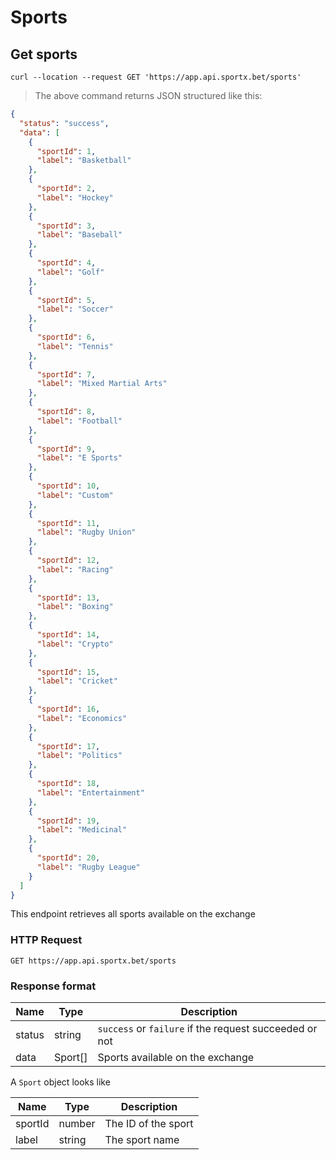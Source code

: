 # Sports

## Get sports

```shell
curl --location --request GET 'https://app.api.sportx.bet/sports'
```

> The above command returns JSON structured like this:

```json
{
  "status": "success",
  "data": [
    {
      "sportId": 1,
      "label": "Basketball"
    },
    {
      "sportId": 2,
      "label": "Hockey"
    },
    {
      "sportId": 3,
      "label": "Baseball"
    },
    {
      "sportId": 4,
      "label": "Golf"
    },
    {
      "sportId": 5,
      "label": "Soccer"
    },
    {
      "sportId": 6,
      "label": "Tennis"
    },
    {
      "sportId": 7,
      "label": "Mixed Martial Arts"
    },
    {
      "sportId": 8,
      "label": "Football"
    },
    {
      "sportId": 9,
      "label": "E Sports"
    },
    {
      "sportId": 10,
      "label": "Custom"
    },
    {
      "sportId": 11,
      "label": "Rugby Union"
    },
    {
      "sportId": 12,
      "label": "Racing"
    },
    {
      "sportId": 13,
      "label": "Boxing"
    },
    {
      "sportId": 14,
      "label": "Crypto"
    },
    {
      "sportId": 15,
      "label": "Cricket"
    },
    {
      "sportId": 16,
      "label": "Economics"
    },
    {
      "sportId": 17,
      "label": "Politics"
    },
    {
      "sportId": 18,
      "label": "Entertainment"
    },
    {
      "sportId": 19,
      "label": "Medicinal"
    },
    {
      "sportId": 20,
      "label": "Rugby League"
    }
  ]
}
```

This endpoint retrieves all sports available on the exchange

### HTTP Request

`GET https://app.api.sportx.bet/sports`

### Response format

| Name   | Type    | Description                                            |
| ------ | ------- | ------------------------------------------------------ |
| status | string  | `success` or `failure` if the request succeeded or not |
| data   | Sport[] | Sports available on the exchange                       |

A `Sport` object looks like

| Name    | Type   | Description         |
| ------- | ------ | ------------------- |
| sportId | number | The ID of the sport |
| label   | string | The sport name      |
